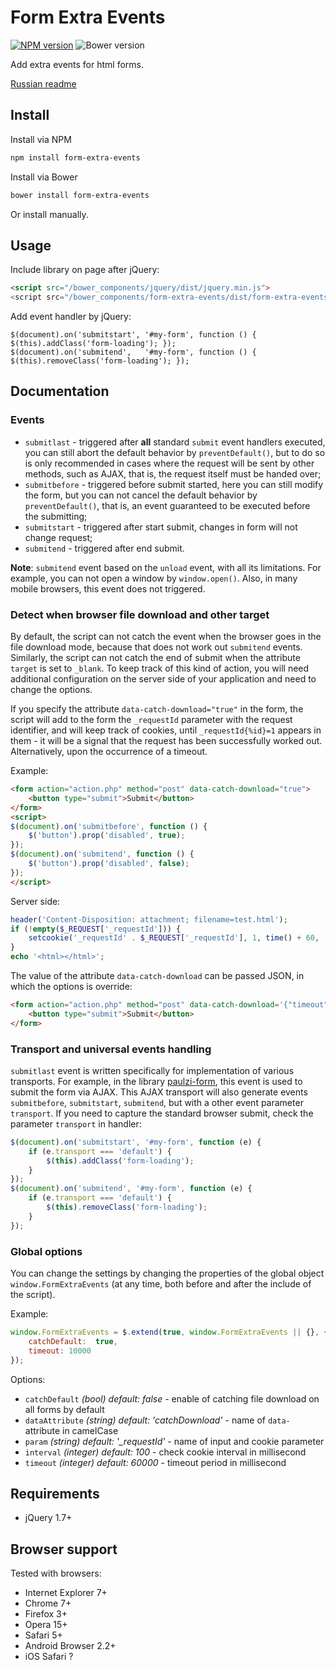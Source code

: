 # Form Extra Events

[![NPM version](http://img.shields.io/npm/v/form-extra-events.svg?style=flat)](https://www.npmjs.org/package/form-extra-events)
![Bower version](http://img.shields.io/bower/v/form-extra-events.svg?style=flat)

Add extra events for html forms.

[Russian readme](https://github.com/paulzi/form-extra-events/blob/master/README.ru.md)

## Install

Install via NPM
```sh
npm install form-extra-events
```

Install via Bower
```sh
bower install form-extra-events
```

Or install manually.

## Usage

Include library on page after jQuery:

```html
<script src="/bower_components/jquery/dist/jquery.min.js">
<script src="/bower_components/form-extra-events/dist/form-extra-events.min.js">
```

Add event handler by jQuery:
```javacript
$(document).on('submitstart', '#my-form', function () { $(this).addClass('form-loading'); });
$(document).on('submitend',   '#my-form', function () { $(this).removeClass('form-loading'); });
```

## Documentation

### Events

- `submitlast` - triggered after **all** standard `submit` event handlers executed, you can still abort the default behavior by `preventDefault()`, but to do so is only recommended in cases where the request will be sent by other methods, such as AJAX, that is, the request itself must be handed over;
- `submitbefore` - triggered before submit started, here you can still modify the form, but you can not cancel the default behavior by `preventDefault()`, that is, an event guaranteed to be executed before the submitting;
- `submitstart` - triggered after start submit, changes in form will not change request;
- `submitend` - triggered after end submit.

**Note**: `submitend` event based on the `unload` event, with all its limitations. For example, you can not open a window by `window.open()`. Also, in many mobile browsers, this event does not triggered.

### Detect when browser file download and other target

By default, the script can not catch the event when the browser goes in the file download mode, because that does not work out `submitend` events.
Similarly, the script can not catch the end of submit when the attribute `target` is set to `_blank`.
To keep track of this kind of action, you will need additional configuration on the server side of your application and need to change the options.

If you specify the attribute `data-catch-download="true"` in the form, the script will add to the form the `_requestId` parameter with the request identifier, and will keep track of cookies, until `_requestId{%id}=1` appears in them - it will be a signal that the request has been successfully worked out. Alternatively, upon the occurrence of a timeout.

Example:

```html
<form action="action.php" method="post" data-catch-download="true">
    <button type="submit">Submit</button>
</form>
<script>
$(document).on('submitbefore', function () {
    $('button').prop('disabled', true);
});
$(document).on('submitend', function () {
    $('button').prop('disabled', false);
});
</script>
```

Server side:

```php
header('Content-Disposition: attachment; filename=test.html');
if (!empty($_REQUEST['_requestId'])) {
    setcookie('_requestId' . $_REQUEST['_requestId'], 1, time() + 60, '/');
}
echo '<html></html>';
```

The value of the attribute `data-catch-download` can be passed JSON, in which the options is override:

```html
<form action="action.php" method="post" data-catch-download='{"timeout": 10000}'>
    <button type="submit">Submit</button>
</form>
```

### Transport and universal events handling

`submitlast` event is written specifically for implementation of various transports. For example, in the library [paulzi-form](https://github.com/paulzi/paulzi-form/), this event is used to submit the form via AJAX. This AJAX transport will also generate events `submitbefore`, `submitstart`, `submitend`, but with a other event parameter `transport`. If you need to capture the standard browser submit, check the parameter `transport` in handler:

```javascript
$(document).on('submitstart', '#my-form', function (e) {
    if (e.transport === 'default') {
        $(this).addClass('form-loading');
    }
});
$(document).on('submitend', '#my-form', function (e) {
    if (e.transport === 'default') {
        $(this).removeClass('form-loading');
    }
});
```

### Global options

You can change the settings by changing the properties of the global object `window.FormExtraEvents` (at any time, both before and after the include of the script).

Example:

```javascript
window.FormExtraEvents = $.extend(true, window.FormExtraEvents || {}, {
    catchDefault:  true,
    timeout: 10000
});
```

Options:

- `catchDefault` *(bool) default: false* - enable of catching file download on all forms by default
- `dataAttribute` *(string) default: 'catchDownload'* - name of `data-` attribute in camelCase
- `param` *(string) default: '_requestId'* - name of input and cookie parameter
- `interval` *(integer) default: 100* - check cookie interval in millisecond
- `timeout` *(integer) default: 60000* - timeout period in millisecond

## Requirements

- jQuery 1.7+

## Browser support

Tested with browsers:

- Internet Explorer 7+
- Chrome 7+
- Firefox 3+
- Opera 15+
- Safari 5+
- Android Browser 2.2+
- iOS Safari ?